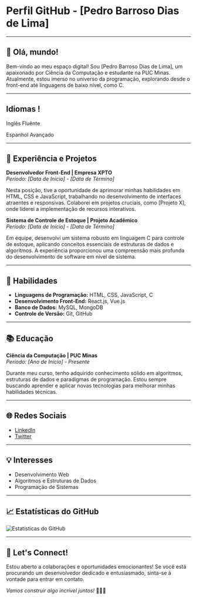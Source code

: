 # Perfil GitHub - [Pedro Barroso Dias de Lima]

---

## 👋 Olá, mundo!

Bem-vindo ao meu espaço digital! Sou [Pedro Barroso Dias de Lima], um apaixonado por Ciência da Computação e estudante na PUC Minas. Atualmente, estou imerso no universo da programação, explorando desde o front-end até linguagens de baixo nível, como C.

---

## Idiomas !
Inglês Fluênte

Espanhol Avançado 

---

## 💼 Experiência e Projetos

**Desenvolvedor Front-End | Empresa XPTO**  
*Período: [Data de Início] - [Data de Término]*

Nesta posição, tive a oportunidade de aprimorar minhas habilidades em HTML, CSS e JavaScript, trabalhando no desenvolvimento de interfaces atraentes e responsivas. Colaborei em projetos cruciais, como [Projeto X], onde liderei a implementação de recursos interativos.

**Sistema de Controle de Estoque | Projeto Acadêmico**  
*Período: [Data de Início] - [Data de Término]*

Em equipe, desenvolvi um sistema robusto em linguagem C para controle de estoque, aplicando conceitos essenciais de estruturas de dados e algoritmos. A experiência proporcionou uma compreensão mais profunda do desenvolvimento de software em nível de sistema.

---

## 🚀 Habilidades

- **Linguagens de Programação:** HTML, CSS, JavaScript, C
- **Desenvolvimento Front-End:** React.js, Vue.js
- **Banco de Dados:** MySQL, MongoDB
- **Controle de Versão:** Git, GitHub

---

## 📚 Educação

**Ciência da Computação | PUC Minas**  
*Período: [Ano de Início] - Presente*

Durante meu curso, tenho adquirido conhecimento sólido em algoritmos, estruturas de dados e paradigmas de programação. Estou sempre buscando aprender e aplicar novas tecnologias para melhorar minhas habilidades técnicas.

---

## 🌐 Redes Sociais

- [LinkedIn](https://www.linkedin.com/in/seunome)
- [Twitter](https://twitter.com/seunome)

---

## 💡 Interesses

- Desenvolvimento Web
- Algoritmos e Estruturas de Dados
- Programação de Sistemas

---

## 📈 Estatísticas do GitHub

![Estatísticas do GitHub](URL_DA_IMAGEM)

---

## 🤝 Let's Connect!

Estou aberto a colaborações e oportunidades emocionantes! Se você está procurando um desenvolvedor dedicado e entusiasmado, sinta-se à vontade para entrar em contato.

*Vamos construir algo incrível juntos!* 👨‍💻✨
